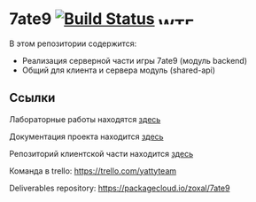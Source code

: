 # 7ate9 [![Build Status](https://travis-ci.org/ZoXaL/7ate9-backend.svg?branch=master)](https://travis-ci.org/zoxal/7ate9) <a href="http://www.wtfpl.net/" rel="license"><img src="http://www.wtfpl.net/wp-content/uploads/2012/12/wtfpl-badge-4.png" width="80" height="15" alt="WTFPL" /></a>

В этом репозитории содержится:
* Реализация серверной части игры 7ate9 (модуль backend)
* Общий для клиента и сервера модуль (shared-api)

## Ссылки

Лабораторные работы находятся [здесь](https://github.com/zoxal/7ate9-labs)

Документация проекта находится [здесь](https://github.com/ZoXaL/7ate9-backend/wiki)

Репозиторий клиентской части находится [здесь](https://github.com/Kimentii/7ate9-client)

Команда в trello: https://trello.com/yattyteam

Deliverables repository: https://packagecloud.io/zoxal/7ate9
